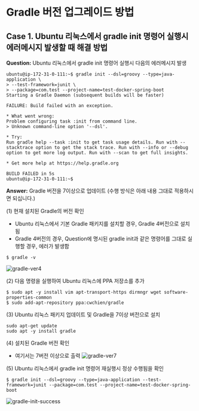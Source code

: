 # Gradle 버전 업그레이드 방법
## Case 1. Ubuntu 리눅스에서 gradle init 명령어 실행시 에러메시지 발생할 때 해결 방법
**Question:** Ubuntu 리눅스에서 gradle init 명령어 실행시 다음의 에러메시지 발생
```
ubuntu@ip-172-31-0-111:~$ gradle init --dsl=groovy --type=java-application \
> --test-framework=junit \
> --package=com.test --project-name=test-docker-spring-boot
Starting a Gradle Daemon (subsequent builds will be faster)

FAILURE: Build failed with an exception.

* What went wrong:
Problem configuring task :init from command line.
> Unknown command-line option '--dsl'.

* Try:
Run gradle help --task :init to get task usage details. Run with --stacktrace option to get the stack trace. Run with --info or --debug option to get more log output. Run with --scan to get full insights.

* Get more help at https://help.gradle.org

BUILD FAILED in 5s
ubuntu@ip-172-31-0-111:~$
```

**Answer:** Gradle 버전을 7이상으로 업데이트 (수행 방식은 아래 내용 그대로 적용하시면 되십니다.)

(1) 현재 설치된 Gradle의 버전 확인
* Ubuntu 리눅스에서 기본 Gradle 패키지를 설치할 경우, Gradle 4버전으로 설치됨
* Gradle 4버전의 경우, Question에 명시된 gradle init과 같은 명령어를 그대로 실행할 경우, 에러가 발생함
```
$ gradle -v
```
![gradle-ver4](https://devopsrunbook-fastcampus.s3.ap-northeast-2.amazonaws.com/FastCampus/Part2_Docker/Chapter02/2-gradle/gradle-ver4.png)

(2) 다음 명령을 실행하여 Ubuntu 리눅스에 PPA 저장소를 추가
```
$ sudo apt -y install vim apt-transport-https dirmngr wget software-properties-common
$ sudo add-apt-repository ppa:cwchien/gradle
```

(3) Ubuntu 리눅스 패키지 업데이트 및 Gradle을 7이상 버전으로 설치
```
sudo apt-get update
sudo apt -y install gradle
```

(4) 설치된 Gradle 버전 확인
* 여기서는 7버전 이상으로 출력
![gradle-ver7](https://devopsrunbook-fastcampus.s3.ap-northeast-2.amazonaws.com/FastCampus/Part2_Docker/Chapter02/2-gradle/gradle-ver7.png)

(5) Ubuntu 리눅스에서 gradle init 명령어 재실행시 정상 수행됨을 확인
```
$ gradle init --dsl=groovy --type=java-application --test-framework=junit --package=com.test --project-name=test-docker-spring-boot
```
![gradle-init-success](https://devopsrunbook-fastcampus.s3.ap-northeast-2.amazonaws.com/FastCampus/Part2_Docker/Chapter02/2-gradle/gradle-init-success.png)
